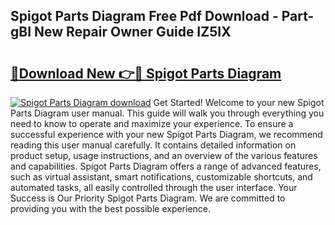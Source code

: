 ## Spigot Parts Diagram Free Pdf Download - Part-gBI New Repair Owner Guide IZ5IX

# <h2><a href="http://dfmevuy.blite.top/?on=Spigot+Parts+Diagram">🔗Download New 👉🔴 Spigot Parts Diagram</a></h2>

[![Spigot Parts Diagram download](https://i.imgur.com/lujVjoI.png)](http://dfmevuy.blite.top/?on=Spigot+Parts+Diagram)
Get Started! Welcome to your new Spigot Parts Diagram user manual. This guide will walk you through everything you need to know to operate and maximize your experience. To ensure a successful experience with your new Spigot Parts Diagram, we recommend reading this user manual carefully. It contains detailed information on product setup, usage instructions, and an overview of the various features and capabilities. Spigot Parts Diagram offers a range of advanced features, such as virtual assistant, smart notifications, customizable shortcuts, and automated tasks, all easily controlled through the user interface. Your Success is Our Priority Spigot Parts Diagram. We are committed to providing you with the best possible experience.
